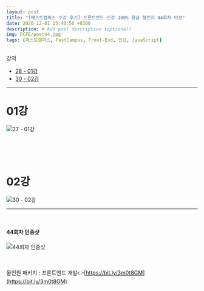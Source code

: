 ```yaml
---
layout: post
title: "[패스트캠퍼스 수강 후기] 프론트엔드 인강 100% 환급 챌린지 44회차 미션"
date: 2020-12-01 15:40:50 +0300
description: # Add post description (optional)
img: FCFE/post44.jpg
tags: [패스트캠퍼스, FastCampus, Front-End, 인강, JavaScript]
---
```


강의

- [28 - 01강](#)
- [30 - 02강](#)

---

# 01강

![27 - 01강]({{site.baseurl}}/assets/img/FCFE/post44-1.png)
<br>
<br>
<br>
<br>
<br>

# 02강

![30 - 02강]({{site.baseurl}}/assets/img/FCFE/post44-2.png)

---

<br>

#### 44회차 인증샷

![44회차 인증샷]({{site.baseurl}}/assets/img/FCFE/post44.jpg)
<br>  
<br>

올인원 패키지 : 프론트엔드 개발👉[https://bit.ly/3m0t8GM](https://bit.ly/3m0t8GM)

